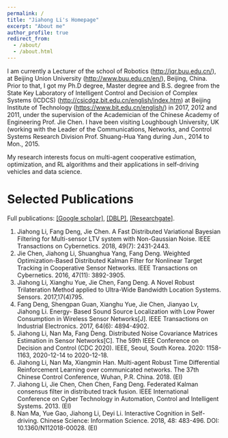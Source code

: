```yaml
---
permalink: /
title: "Jiahong Li's Homepage"
excerpt: "About me"
author_profile: true
redirect_from: 
  - /about/
  - /about.html
---
```


I am currently a Lecturer of the school of Robotics (http://jqr.buu.edu.cn/), at Beijing Union University (http://www.buu.edu.cn/en/), Beijing, China. 
Prior to that, I got my Ph.D degree, Master degree and B.S. degree from the State Key Laboratory of Intelligent Control and Decision of Complex Systems (ICDCS) (http://csicdgz.bit.edu.cn/english/index.htm) at Beijing Institute of Technology (https://www.bit.edu.cn/english/) in 2017, 2012 and 2011, under the supervision of the Academician of the Chinese Academy of Engineering Prof. Jie Chen. 
I have been visiting Loughbough University, UK (working with the Leader of the Communications, Networks, and Control Systems Research Division Prof. Shuang-Hua Yang during Jun., 2014 to Mon., 2015.

My research interests focus on multi-agent cooperative estimation, optimization, and RL algorithms and their applications in self-driving vehicles and data science.

Selected Publications
======
Full publications: [[Google scholar]](https://scholar.google.com/citations?user=iQQOZUoAAAAJ&hl=en), [[DBLP]](https://dblp.org/pid/125/2215.html), [[Researchgate]](https://www.researchgate.net/profile/Jiahong-Li-7).
1. Jiahong Li, Fang Deng, Jie Chen. A Fast Distributed Variational Bayesian Filtering for Multi-sensor LTV system with Non-Gaussian Noise. IEEE Transactions on Cybernetics. 2018, 49(7): 2431-2443.
2. Jie Chen, Jiahong Li, Shuanghua Yang, Fang Deng. Weighted Optimization-Based Distributed Kalman Filter for Nonlinear Target Tracking in Cooperative Sensor Networks. IEEE Transactions on Cybernetics. 2016, 47(11): 3892-3905.
3. Jiahong Li, Xianghu Yue, Jie Chen, Fang Deng. A Novel Robust Trilateration Method applied to Ultra-Wide Bandwidth Location Systems. Sensors. 2017,17(4)795.
4. Fang Deng, Shengpan Guan, Xianghu Yue, Jie Chen, Jianyao Lv, Jiahong Li. Energy- Based Sound Source Localization with Low Power Consumption in Wireless Sensor Networks[J]. IEEE Transactions on Industrial Electronics. 2017, 64(6): 4894-4902.
5. Jiahong Li, Nan Ma, Fang Deng. Distributed Noise Covariance Matrices Estimation in Sensor Networks[C]. The 59th IEEE Conference on Decision and Control (CDC 2020). IEEE, Seoul, South Korea. 2020: 1158-1163, 2020-12-14 to 2020-12-18.
6. Jiahong Li, Nan Ma, Xiangmin Han. Multi-agent Robust Time Differential Reinforcement Learning over communicated networks. The 37th Chinese Control Conference, Wuhan, P.R. China. 2018. (EI)
7. Jiahong Li, Jie Chen, Chen Chen, Fang Deng. Federated Kalman consensus filter in distributed track fusion. IEEE International Conference on Cyber Technology in Automation, Control and Intelligent Systems. 2013. (EI)
8. Nan Ma, Yue Gao, Jiahong Li, Deyi Li. Interactive Cognition in Self-driving. Chinese Science: Information Science. 2018, 48: 483-496. DOI: 10.1360/N112018-00028. (EI)
